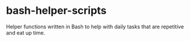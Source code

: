 # bash-helper-scripts
Helper functions written in Bash to help with daily tasks that are repetitive and eat up time.
